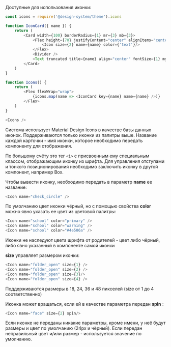 Доступные для использования иконки:
```js noeditor
const icons = require('@design-system/theme').icons

function IconCard({ name }) {
    return (
        <Card width={100} borderRadius={1} mr={3} mb={3}>
            <Flex height={70} justifyContent="center" alignItems="center">
                <Icon size={2} name={name} color={'text'}/>
            </Flex>
            <Divider />
            <Text truncated title={name} align="center" fontSize={1} my={2} px={1}>{name}</Text>
        </Card>
    )
}

function Icons() {
    return (
        <Flex flexWrap="wrap">
            {icons.map(name => <IconCard key={name} name={name} />)}
        </Flex>
    )
}

<Icons />
```

Система использует Material Design Icons в качестве базы данных иконок. Поддерживаются только иконки из палитры выше. Название каждой карточки - имя иконки, которое необходимо передать компоненту для отображения. 

По большому счёту это тег `<i>` с присвоенным ему специальным классом, отображающим иконку из шрифта. Для управления отступами и тонкого позиционирования необходимо заключить иконку в другой компонент, например Box.

Чтобы вывести иконку, необходимо передать в параметр **name** ее название:
```js 
<Icon name="check_circle" />
```

По умолчанию цвет иконки чёрный, но с помощью свойства **color** можно явно указать ее цвет из цветовой палитры:
```js
<Icon name="school" color="primary" />
<Icon name="school" color="warning" />
<Icon name="school" color="#4e506a" />
```

Иконки не наследуют цвета шрифта от родителей - цвет либо чёрный, либо явно указанный в компоненте самой иконки

**size** управляет размером иконки:
```js
<Icon name="folder_open" size={1} />
<Icon name="folder_open" size={2} />
<Icon name="folder_open" size={3}/> 
<Icon name="folder_open" size={4} />
```
Поддерживаются размеры в 18, 24, 36 и 48 пикселей (size от 1 до 4 соответственно)

Иконка может вращаться, если ей в качестве параметра передан **spin** :
```js
<Icon name="face" size={2} spin/>
```

Если иконке не переданы никакие параметры, кроме имени, у неё будут размеры и цвет по умолчанию (24px и чёрный). 
Если передан неправильный цвет и/или размер - используется значение по умолчанию. 